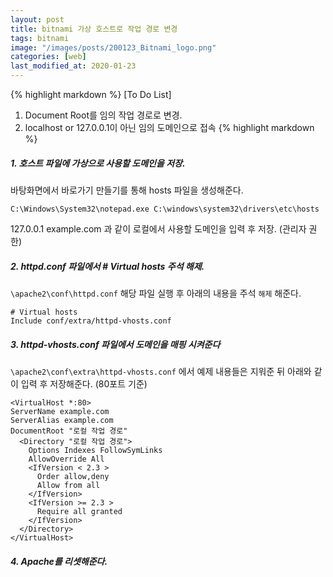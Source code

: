```yaml
---
layout: post
title: bitnami 가상 호스트로 작업 경로 변경
tags: bitnami
image: "/images/posts/200123_Bitnami_logo.png"
categories: [web]
last_modified_at: 2020-01-23
---
```


{% highlight markdown %}
[To Do List]

1. Document Root를 임의 작업 경로로 변경.
2. localhost or 127.0.0.1이 아닌 임의 도메인으로 접속
   {% highlight markdown %}

##### 1. 호스트 파일에 가상으로 사용할 도메인을 저장.

바탕화면에서 바로가기 만들기를 통해 hosts 파일을 생성해준다.

```
C:\Windows\System32\notepad.exe C:\windows\system32\drivers\etc\hosts
```

127.0.0.1 example.com 과 같이 로컬에서 사용할 도메인을 입력 후 저장. (관리자 권한)

##### 2. httpd.conf 파일에서 # Virtual hosts 주석 해제.

`\apache2\conf\httpd.conf` 해당 파일 실행 후 아래의 내용을 주석 `해제` 해준다.

```
# Virtual hosts
Include conf/extra/httpd-vhosts.conf
```

##### 3. httpd-vhosts.conf 파일에서 도메인을 매핑 시켜준다

`\apache2\conf\extra\httpd-vhosts.conf` 에서 예제 내용들은 지워준 뒤 아래와 같이 입력 후 저장해준다. (80포트 기준)

```
<VirtualHost *:80>
ServerName example.com
ServerAlias example.com
DocumentRoot "로컬 작업 경로"
  <Directory "로컬 작업 경로">
    Options Indexes FollowSymLinks
    AllowOverride All
    <IfVersion < 2.3 >
      Order allow,deny
      Allow from all
    </IfVersion>
    <IfVersion >= 2.3 >
      Require all granted
    </IfVersion>
  </Directory>
</VirtualHost>
```

##### 4. Apache를 리셋해준다.
